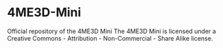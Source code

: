 # 4ME3D-Mini
Official repository of the 4ME3D Mini
The 4ME3D Mini is licensed under a Creative Commons - Attribution - Non-Commercial - Share Alike license.
